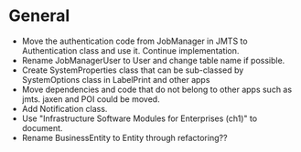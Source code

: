 # General
- Move the authentication code from JobManager in JMTS to Authentication class
  and use it. Continue implementation.
- Rename JobManagerUser to User and change table name if possible.
- Create SystemProperties class that can be sub-classed by SystemOptions class
  in LabelPrint and other apps
- Move dependencies and code that do not belong to other apps such as jmts.
  jaxen and POI could be moved.
- Add Notification class. 
- Use "Infrastructure Software Modules for Enterprises (ch1)" to document.
- Rename BusinessEntity to Entity through refactoring??